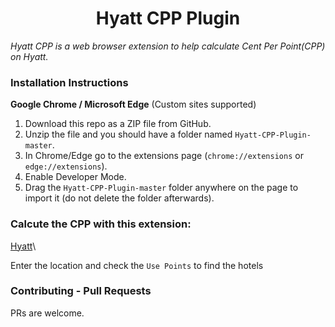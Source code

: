 <h1 align="center">Hyatt CPP Plugin</h1>

*Hyatt CPP is a web browser extension to help calculate Cent Per Point(CPP) on Hyatt.*

### Installation Instructions
**Google Chrome / Microsoft Edge** (Custom sites supported)
1. Download this repo as a ZIP file from GitHub.
1. Unzip the file and you should have a folder named `Hyatt-CPP-Plugin-master`.
1. In Chrome/Edge go to the extensions page (`chrome://extensions` or `edge://extensions`).
1. Enable Developer Mode.
1. Drag the `Hyatt-CPP-Plugin-master` folder anywhere on the page to import it (do not delete the folder afterwards).

### Calcute the CPP with this extension:

[Hyatt](https://www.hyatt.com/)\

Enter the location and check the `Use Points` to find the hotels


### Contributing - Pull Requests
PRs are welcome. 
